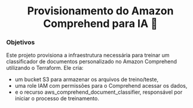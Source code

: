 <h1 align="center">Provisionamento do Amazon Comprehend para IA 👾</h1>

### Objetivos

Este projeto provisiona a infraestrutura necessária para treinar um classificador de documentos personalizado no Amazon Comprehend utilizando o Terraform.
Ele cria:

- um bucket S3 para armazenar os arquivos de treino/teste,
- uma role IAM com permissões para o Comprehend acessar os dados,
- e o recurso aws_comprehend_document_classifier, responsável por iniciar o processo de treinamento.
<br>

<!--

    ### REFERENCIAS PARA O PROJETO

 https://registry.terraform.io/providers/hashicorp/aws/latest/docs/resources/comprehend_entity_recognizer
 
  -->